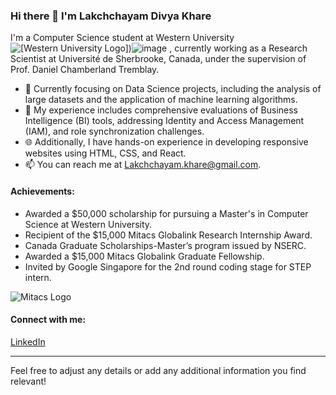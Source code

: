 
### Hi there 👋 I'm Lakchchayam Divya Khare

I'm a Computer Science student at Western University ![[Western University Logo])](https://www.google.com/url?sa=i&url=https%3A%2F%2Fbrand.westernu.ca%2Flogo-and-standards%2Fwestern.html&psig=AOvVaw09F1z56eKxLKh2vh4sQij4&ust=1719991542945000&source=images&cd=vfe&opi=89978449&ved=0CBEQjRxqFwoTCPi1s_nph4cDFQAAAAAdAAAAABAE)![image](https://github.com/lakchchayam/Lakchchayam/assets/49754403/b1d7a00f-1f39-47d4-b5fa-9369c96d5fde)
, currently working as a Research Scientist at Université de Sherbrooke, Canada, under the supervision of Prof. Daniel Chamberland Tremblay.

- 🔭 Currently focusing on Data Science projects, including the analysis of large datasets and the application of machine learning algorithms.
- 📝 My experience includes comprehensive evaluations of Business Intelligence (BI) tools, addressing Identity and Access Management (IAM), and role synchronization challenges.
- 🌐 Additionally, I have hands-on experience in developing responsive websites using HTML, CSS, and React.
- 📫 You can reach me at [Lakchchayam.khare@gmail.com](mailto:Lakchchayam.khare@gmail.com).

#### Achievements:
- Awarded a $50,000 scholarship for pursuing a Master's in Computer Science at Western University.
- Recipient of the $15,000 Mitacs Globalink Research Internship Award.
- Canada Graduate Scholarships-Master’s program issued by NSERC.
- Awarded a $15,000 Mitacs Globalink Graduate Fellowship.
- Invited by Google Singapore for the 2nd round coding stage for STEP intern.

![Mitacs Logo](https://upload.wikimedia.org/wikipedia/commons/thumb/7/7b/Mitacs_Logo.png/320px-Mitacs_Logo.png)

#### Connect with me:
[LinkedIn](https://in.linkedin.com/in/lakchchayam)

---

Feel free to adjust any details or add any additional information you find relevant!
